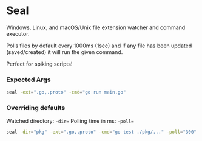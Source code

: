 # Seal

Windows, Linux, and macOS/Unix file extension watcher and command executor.

Polls files by default every 1000ms (1sec) and if any file has been updated (saved/created) it will run the given command.

Perfect for spiking scripts!

### Expected Args

```bash
seal -ext=".go,.proto" -cmd="go run main.go"
```

### Overriding defaults

Watched directory: `-dir=`
Polling time in ms: `-poll=`

```bash
seal -dir="pkg" -ext=".go,.proto" -cmd="go test ./pkg/..." -poll="300"
```
